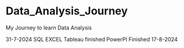 # Data_Analysis_Journey
My Journey to learn Data Analysis

31-7-2024 SQL EXCEL Tableau finished 
PowerPI Finished 17-8-2024
